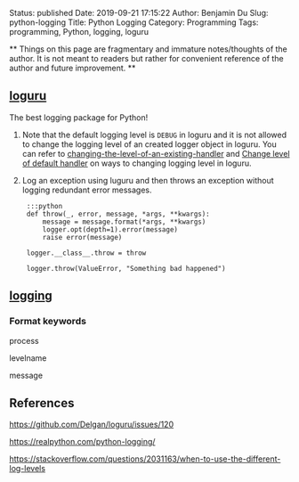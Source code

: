 Status: published
Date: 2019-09-21 17:15:22
Author: Benjamin Du
Slug: python-logging
Title: Python Logging
Category: Programming
Tags: programming, Python, logging, loguru

**
Things on this page are fragmentary and immature notes/thoughts of the author.
It is not meant to readers but rather for convenient reference of the author and future improvement.
**

## [loguru](https://github.com/Delgan/loguru)

The best logging package for Python!

1. Note that the default logging level is `DEBUG` in loguru
  and it is not allowed to change the logging level of an created logger object in loguru.
  You can refer to
  [changing-the-level-of-an-existing-handler](https://loguru.readthedocs.io/en/latest/resources/recipes.html#changing-the-level-of-an-existing-handler)
  and
  [Change level of default handler](https://github.com/Delgan/loguru/issues/51)
  on ways to changing logging level in loguru.

2. Log an exception using luguru and then throws an exception without logging redundant error messages.

        :::python
        def throw(_, error, message, *args, **kwargs):
            message = message.format(*args, **kwargs)
            logger.opt(depth=1).error(message)
            raise error(message)

        logger.__class__.throw = throw

        logger.throw(ValueError, "Something bad happened")

## [logging](https://docs.python.org/3/library/logging.html)

### Format keywords

process

levelname

message

## References

https://github.com/Delgan/loguru/issues/120

https://realpython.com/python-logging/

https://stackoverflow.com/questions/2031163/when-to-use-the-different-log-levels
